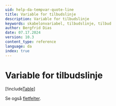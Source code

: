 ```yaml
---
uid: help-da-tempvar-quote-line
title: Variable for tilbudslinje
description: Variable for tilbudslinje
keywords: skabelonvariabel, tilbudslinje, tilbud
author: Bergfrid Dias
date: 07.17.2024
version: 10.3
content_type: reference
language: da
index: true
---
```


# Variable for tilbudslinje

[!include[Table](../../../../../common/includes/variable/table-quote-line.md)]

Se også [fletfelter][1].

<!-- Referenced links -->
[1]: ../merge-fields/index.md
